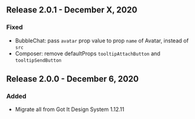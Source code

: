 ## Release 2.0.1 - December X, 2020
### Fixed
* BubbleChat: pass `avatar` prop value to prop `name` of Avatar, instead of `src`
* Composer: remove defaultProps `tooltipAttachButton` and `tooltipSendButton`

## Release 2.0.0 - December 6, 2020
### Added
* Migrate all from Got It Design System 1.12.11
